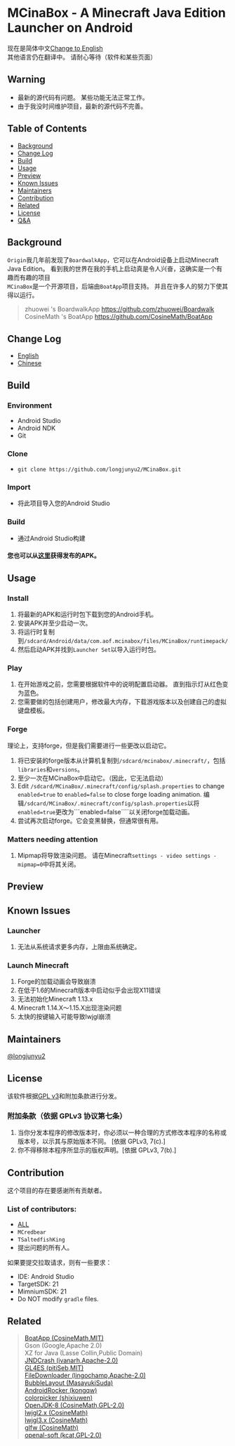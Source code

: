 # MCinaBox - A Minecraft Java Edition Launcher on Android
现在是简体中文[Change to English](./README_en.md)</br>
其他语言仍在翻译中。 请耐心等待（软件和某些页面）
## Warning
- 最新的源代码有问题。 某些功能无法正常工作。
- 由于我没时间维护项目，最新的源代码不完善。

## Table of Contents
- [Background](#Background)
- [Change Log](#Change-Log)
- [Build](#Build)
- [Usage](#Usage)
- [Preview](#Preview)
- [Known Issues](#Known-Issues)
- [Maintainers](#Maintainers)
- [Contribution](#Contribution)
- [Related](#Related)
- [License](#License)
- [Q&A](./Q&A.md)
## Background

`Origin`我几年前发现了`BoardwalkApp`，它可以在Android设备上启动Minecraft Java Edition。 看到我的世界在我的手机上启动真是令人兴奋，这确实是一个有趣而有趣的项目<br>
 `MCinaBox`是一个开源项目，后端由`BoatApp`项目支持。 并且在许多人的努力下使其得以运行。
>zhuowei 's BoardwalkApp https://github.com/zhuowei/Boardwalk <br>
>CosineMath 's BoatApp https://github.com/CosineMath/BoatApp

## Change Log

- [English](./CHANGELOG.md)
- [Chinese](./CHANGELOG_zh-cn.md)

## Build

### Environment
- Android Studio
- Android NDK
- Git

### Clone
- ```git clone https://github.com/longjunyu2/MCinaBox.git ```

### Import
- 将此项目导入您的Android Studio

### Build
- 通过Android Studio构建

#### 您也可以从[这里](https://github.com/longjunyu2/MCinaBox/releases)获得发布的APK。

## Usage

### Install
1. 将最新的APK和运行时包下载到您的Android手机。
2. 安装APK并至少启动一次。
3. 将运行时复制到```/sdcard/Android/data/com.aof.mcinabox/files/MCinaBox/runtimepack/```
4. 然后启动APK并找到```Launcher Set```以导入运行时包。
### Play
1. 在开始游戏之前，您需要根据软件中的说明配置启动器。 直到指示灯从红色变为蓝色。
2. 您需要做的包括创建用户，修改最大内存，下载游戏版本以及创建自己的虚拟键盘模板。
### Forge
理论上，支持forge，但是我们需要进行一些更改以启动它。
1. 将已安装的forge版本从计算机复制到```/sdcard/mcinabox/.minecraft/```，包括```libraries```和```versions```。
2. 至少一次在MCinaBox中启动它。（因此，它无法启动）
3. Edit ```/sdcard/MCinaBox/.minecraft/config/splash.properties``` to change ```enabled=true``` to ```enabled=false``` to close forge loading animation.
编辑```/sdcard/MCinaBox/.minecraft/config/splash.properties```以将```enabled=true```更改为```enabled=false````以关闭forge加载动画。
4. 尝试再次启动forge。它会变黑替换，但通常很有用。
### Matters needing attention
1. Mipmap将导致渲染问题。 请在Minecraft```settings - video settings - mipmap=0```中将其关闭。

## Preview

## Known Issues

### Launcher
1. 无法从系统请求更多内存，上限由系统确定。

### Launch Minecraft
1. Forge的加载动画会导致崩溃
2. 在低于1.6的Minecraft版本中启动似乎会出现X11错误
3. 无法初始化Minecraft 1.13.x
4. Minecraft 1.14.X〜1.15.X出现渲染问题
5. 太快的按键输入可能导致lwjgl崩溃

## Maintainers
[@longjunyu2](https://github.com/longjunyu2)

## License
该软件根据[GPL v3](https://www.gnu.org/licenses/gpl-3.0.html)和附加条款进行分发。
### 附加条款（依据 GPLv3 协议第七条）
1. 当你分发本程序的修改版本时，你必须以一种合理的方式修改本程序的名称或版本号，以示其与原始版本不同。 [依据 GPLv3, 7(c).]
2. 你不得移除本程序所显示的版权声明。[依据 GPLv3, 7(b).]

## Contribution
这个项目的存在要感谢所有贡献者。

### List of contributors:
- [ALL](https://github.com/longjunyu2/MCinaBox/graphs/contributors)
- `MCredbear`
- `TSaltedfishKing`
- 提出问题的所有人。


如果要提交拉取请求，则有一些要求：
* IDE: Android Studio
* TargetSDK: 21
* MimniumSDK: 21
* Do NOT modify `gradle` files.

## Related
> [BoatApp (CosineMath,MIT)](https://github.com/CosineMath/BoatApp)</br>
> Gson (Google,Apache 2.0)</br>
> XZ for Java (Lasse Collin,Public Domain)</br>
> [JNDCrash (ivanarh,Apache-2.0)](https://github.com/ivanarh/jndcrash)</br>
> [GL4ES (pitiSeb,MIT)](https://github.com/ptitSeb/gl4es)</br>
> [FileDownloader (lingochamp,Apache-2.0)](https://github.com/lingochamp/FileDownloader)</br>
> [BubbleLayout (MasayukiSuda)](https://github.com/MasayukiSuda/BubbleLayout)</br>
> [AndroidRocker (kongqw)](https://github.com/kongqw/AndroidRocker)</br>
> [colorpicker (shixiuwen)](https://github.com/shixiuwen/colorpicker)</br>
> [OpenJDK-8 (CosineMath,GPL-2.0)](https://github.com/CosineMath/openjdk-jdk8u-aarch32-android)</br>
> [lwjgl2.x (CosineMath)](https://github.com/CosineMath/lwjgl-boat)</br>
> [lwjgl3.x (CosineMath)](https://github.com/CosineMath/lwjgl3-boat)</br>
> [glfw (CosineMath)](https://github.com/CosineMath/glfw-boat)</br>
> [openal-soft (kcat,GPL-2.0)](https://github.com/kcat/openal-soft)</br>
